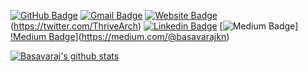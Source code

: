 [![GitHub Badge](https://img.shields.io/badge/-@rajiff-%23181717?style=flat&logo=github)](https://github.com/rajiff) [![Gmail Badge](https://img.shields.io/badge/-rajiff@gmail.com-c14438?style=flat&logo=Gmail&logoColor=white&link=mailto:rajiff@gmail.com)](mailto:rajiff@gmail.com) [![Website Badge](https://img.shields.io/website?color=0ab9e6&style=flat&up_message=thrivearch.github.io&url=http%3A%2F%2Fthrivearch.github.io%2F)](https://thrivearch.github.io) (https://twitter.com/ThriveArch) [![Linkedin Badge](https://img.shields.io/badge/-@basavarajkn-blue?style=flat&logo=Linkedin&logoColor=white&link=https://www.linkedin.com/in/basavarajkn/)](https://www.linkedin.com/in/basavarajkn/) [![Medium Badge](https://img.shields.io/badge/-@ThriveArch?style=flat&labelColor=1ca0f1&logo=twitter&logoColor=white&link=https://twitter.com/ThriveArch)] [!Medium Badge](https://img.shields.io/badge/-@rajiff?label=@basavarajkn&style=flat&labelColor=black&logo=medium&logoColor=white&link=https://medium.com/@basavarajkn)](https://medium.com/@basavarajkn)

[![Basavaraj's github stats](https://github-readme-stats.vercel.app/api?username=rajiff&show_icons=true&theme=tokyonight&include_all_commits=true&count_private=true&hide=issues,contribs)](https://github.com/anuraghazra/github-readme-stats)

<!--
**rajiff/rajiff** is a ✨ _special_ ✨ repository because its `README.md` (this file) appears on your GitHub profile.

[![Twitter Badge](https://img.shields.io/badge/-@ThriveArch?style=flat&labelColor=1ca0f1&logo=twitter&logoColor=white&link=https://twitter.com/ThriveArch)]

Here are some ideas to get you started:

- 🔭 I’m currently working on ...
- 🌱 I’m currently learning ...
- 👯 I’m looking to collaborate on ...
- 🤔 I’m looking for help with ...
- 💬 Ask me about ...
- 📫 How to reach me: ...
- 😄 Pronouns: ...
- ⚡ Fun fact: ...
-->
